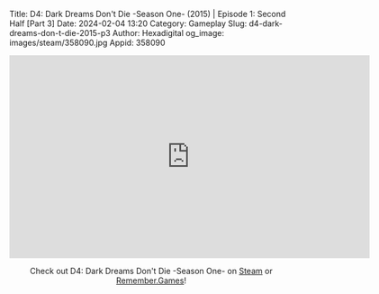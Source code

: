 Title: D4: Dark Dreams Don't Die -Season One- (2015) | Episode 1: Second Half [Part 3]
Date: 2024-02-04 13:20
Category: Gameplay
Slug: d4-dark-dreams-don-t-die-2015-p3
Author: Hexadigital
og_image: images/steam/358090.jpg
Appid: 358090

<center><iframe src="https://www.youtube.com/embed/HEbq1hHP9cQ?feature=oembed" allow="accelerometer; autoplay; encrypted-media; gyroscope; picture-in-picture" width="640" height="360" frameborder="0"></iframe>

Check out D4: Dark Dreams Don't Die -Season One- on [Steam](https://store.steampowered.com/app/358090/?curator_clanid=34633900) or [Remember.Games](https://remember.games/game/2912/d4-dark-dreams-dont-die-season-one/)!</center>